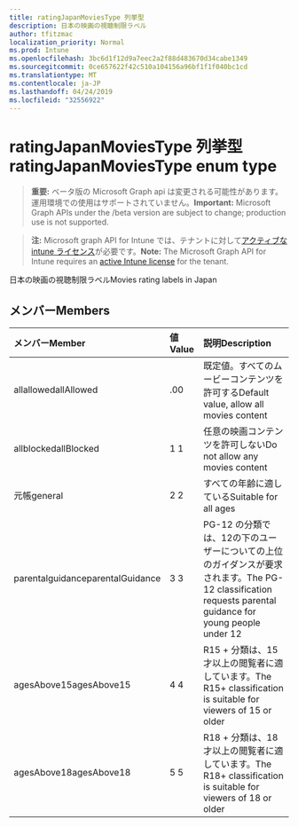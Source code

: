 ```yaml
---
title: ratingJapanMoviesType 列挙型
description: 日本の映画の視聴制限ラベル
author: tfitzmac
localization_priority: Normal
ms.prod: Intune
ms.openlocfilehash: 3bc6d1f12d9a7eec2a2f88d483670d34cabe1349
ms.sourcegitcommit: 0ce657622f42c510a104156a96bf1f1f040bc1cd
ms.translationtype: MT
ms.contentlocale: ja-JP
ms.lasthandoff: 04/24/2019
ms.locfileid: "32556922"
---
```

# <a name="ratingjapanmoviestype-enum-type"></a><span data-ttu-id="af2bf-103">ratingJapanMoviesType 列挙型</span><span class="sxs-lookup"><span data-stu-id="af2bf-103">ratingJapanMoviesType enum type</span></span>

> <span data-ttu-id="af2bf-104">**重要:** ベータ版の Microsoft Graph api は変更される可能性があります。運用環境での使用はサポートされていません。</span><span class="sxs-lookup"><span data-stu-id="af2bf-104">**Important:** Microsoft Graph APIs under the /beta version are subject to change; production use is not supported.</span></span>

> <span data-ttu-id="af2bf-105">**注:** Microsoft graph API for Intune では、テナントに対して[アクティブな intune ライセンス](https://go.microsoft.com/fwlink/?linkid=839381)が必要です。</span><span class="sxs-lookup"><span data-stu-id="af2bf-105">**Note:** The Microsoft Graph API for Intune requires an [active Intune license](https://go.microsoft.com/fwlink/?linkid=839381) for the tenant.</span></span>

<span data-ttu-id="af2bf-106">日本の映画の視聴制限ラベル</span><span class="sxs-lookup"><span data-stu-id="af2bf-106">Movies rating labels in Japan</span></span>

## <a name="members"></a><span data-ttu-id="af2bf-107">メンバー</span><span class="sxs-lookup"><span data-stu-id="af2bf-107">Members</span></span>
|<span data-ttu-id="af2bf-108">メンバー</span><span class="sxs-lookup"><span data-stu-id="af2bf-108">Member</span></span>|<span data-ttu-id="af2bf-109">値</span><span class="sxs-lookup"><span data-stu-id="af2bf-109">Value</span></span>|<span data-ttu-id="af2bf-110">説明</span><span class="sxs-lookup"><span data-stu-id="af2bf-110">Description</span></span>|
|:---|:---|:---|
|<span data-ttu-id="af2bf-111">allallowed</span><span class="sxs-lookup"><span data-stu-id="af2bf-111">allAllowed</span></span>|<span data-ttu-id="af2bf-112">.0</span><span class="sxs-lookup"><span data-stu-id="af2bf-112">0</span></span>|<span data-ttu-id="af2bf-113">既定値。すべてのムービーコンテンツを許可する</span><span class="sxs-lookup"><span data-stu-id="af2bf-113">Default value, allow all movies content</span></span>|
|<span data-ttu-id="af2bf-114">allblocked</span><span class="sxs-lookup"><span data-stu-id="af2bf-114">allBlocked</span></span>|<span data-ttu-id="af2bf-115">1 </span><span class="sxs-lookup"><span data-stu-id="af2bf-115">1</span></span>|<span data-ttu-id="af2bf-116">任意の映画コンテンツを許可しない</span><span class="sxs-lookup"><span data-stu-id="af2bf-116">Do not allow any movies content</span></span>|
|<span data-ttu-id="af2bf-117">元帳</span><span class="sxs-lookup"><span data-stu-id="af2bf-117">general</span></span>|<span data-ttu-id="af2bf-118">2 </span><span class="sxs-lookup"><span data-stu-id="af2bf-118">2</span></span>|<span data-ttu-id="af2bf-119">すべての年齢に適している</span><span class="sxs-lookup"><span data-stu-id="af2bf-119">Suitable for all ages</span></span>|
|<span data-ttu-id="af2bf-120">parentalguidance</span><span class="sxs-lookup"><span data-stu-id="af2bf-120">parentalGuidance</span></span>|<span data-ttu-id="af2bf-121">3 </span><span class="sxs-lookup"><span data-stu-id="af2bf-121">3</span></span>|<span data-ttu-id="af2bf-122">PG-12 の分類では、12の下のユーザーについての上位のガイダンスが要求されます。</span><span class="sxs-lookup"><span data-stu-id="af2bf-122">The PG-12 classification requests parental guidance for young people under 12</span></span>|
|<span data-ttu-id="af2bf-123">agesAbove15</span><span class="sxs-lookup"><span data-stu-id="af2bf-123">agesAbove15</span></span>|<span data-ttu-id="af2bf-124">4 </span><span class="sxs-lookup"><span data-stu-id="af2bf-124">4</span></span>|<span data-ttu-id="af2bf-125">R15 + 分類は、15才以上の閲覧者に適しています。</span><span class="sxs-lookup"><span data-stu-id="af2bf-125">The R15+ classification is suitable for viewers of 15 or older</span></span>|
|<span data-ttu-id="af2bf-126">agesAbove18</span><span class="sxs-lookup"><span data-stu-id="af2bf-126">agesAbove18</span></span>|<span data-ttu-id="af2bf-127">5 </span><span class="sxs-lookup"><span data-stu-id="af2bf-127">5</span></span>|<span data-ttu-id="af2bf-128">R18 + 分類は、18才以上の閲覧者に適しています。</span><span class="sxs-lookup"><span data-stu-id="af2bf-128">The R18+ classification is suitable for viewers of 18 or older</span></span>|





